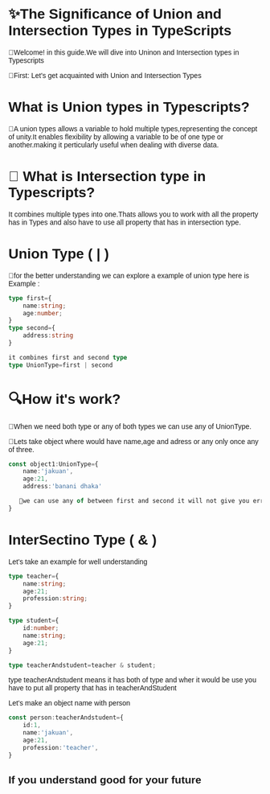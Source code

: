 <!DOCTYPE html>
<html lang="en">
<head>
  <link href="https://fonts.googleapis.com/css2?family=Jost:wght@400;700&display=swap" rel="stylesheet">
  <style>
    body {
      font-family: 'Jost', sans-serif;
    }
  </style>
</head>
<body>

# ✨The Significance of Union and Intersection Types in TypeScripts

📌Welcome! in this guide.We will dive into Uninon and Intersection types in Typescripts

🥇First: Let's get acquainted with Union and Intersection Types

#  What is Union types in Typescripts?

📌A union types allows a variable to hold multiple types,representing the concept of unity.It enables flexibility by allowing a variable to be of one type or another.making it perticularly useful when dealing with diverse data.

# 🤔 What is Intersection type in Typescripts?
It combines multiple types into one.Thats allows you to work with all the property has in Types and also have to use all property that has in intersection type.

# Union Type ( | )

📌for the better understanding we can explore a example of union type
here is Example :

```ts
type first={
    name:string;
    age:number;
}
type second={
    address:string
}

it combines first and second type 
type UnionType=first | second
```

# 🔍How it's work?

📌When we need both type or any of both types we can use any of UnionType.

📌Lets take object where would have name,age and adress or any only once any of three.

```ts
const object1:UnionType={
    name:'jakuan',
    age:21,
    address:'banani dhaka' 

   📌we can use any of between first and second it will not give you error
}
```


# InterSectino Type ( & )
Let's take an example for well understanding

```ts
type teacher={
    name:string;
    age:21;
    profession:string;
}

type student={
    id:number;
    name:string;
    age:21;
}

type teacherAndstudent=teacher & student;
```

type teacherAndstudent means it has both of type and wher it would be use you have to put all property that has in teacherAndStudent

Let's make an object name with person

```ts
const person:teacherAndstudent={
    id:1,
    name:'jakuan',
    age:21,
    profession:'teacher',
}
```

## If you understand good for your future 

</body>
</html>

